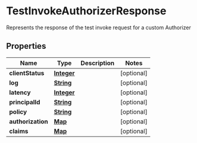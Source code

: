 

# TestInvokeAuthorizerResponse

Represents the response of the test invoke request for a custom Authorizer

## Properties

| Name | Type | Description | Notes |
|------------ | ------------- | ------------- | -------------|
|**clientStatus** | [**Integer**](Integer.md) |  |  [optional] |
|**log** | [**String**](String.md) |  |  [optional] |
|**latency** | [**Integer**](Integer.md) |  |  [optional] |
|**principalId** | [**String**](String.md) |  |  [optional] |
|**policy** | [**String**](String.md) |  |  [optional] |
|**authorization** | [**Map**](Map.md) |  |  [optional] |
|**claims** | [**Map**](Map.md) |  |  [optional] |



